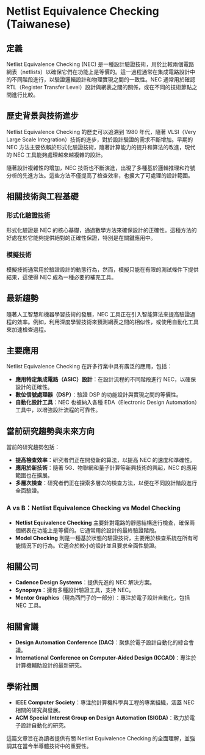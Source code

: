 # Netlist Equivalence Checking (Taiwanese)

## 定義
Netlist Equivalence Checking (NEC) 是一種設計驗證技術，用於比較兩個電路網表（netlists）以確保它們在功能上是等價的。這一過程通常在集成電路設計中的不同階段進行，以驗證邏輯設計和物理實現之間的一致性。NEC 通常用於確認 RTL（Register Transfer Level）設計與網表之間的關係，或在不同的技術節點之間進行比較。

## 歷史背景與技術進步
Netlist Equivalence Checking 的歷史可以追溯到 1980 年代，隨著 VLSI（Very Large Scale Integration）技術的進步，對於設計驗證的需求不斷增加。早期的 NEC 方法主要依賴於形式化驗證技術，隨著計算能力的提升和算法的改進，現代的 NEC 工具能夠處理越來越複雜的設計。

隨著設計複雜性的增加，NEC 技術也不斷演進，出現了多種基於邏輯推理和符號分析的先進方法。這些方法不僅提高了檢查效率，也擴大了可處理的設計範圍。

## 相關技術與工程基礎
### 形式化驗證技術
形式化驗證是 NEC 的核心基礎，通過數學方法來確保設計的正確性。這種方法的好處在於它能夠提供絕對的正確性保證，特別是在關鍵應用中。

### 模擬技術
模擬技術通常用於驗證設計的動態行為，然而，模擬只能在有限的測試條件下提供結果，這使得 NEC 成為一種必要的補充工具。

## 最新趨勢
隨著人工智慧和機器學習技術的發展，NEC 工具正在引入智能算法來提高驗證過程的效率。例如，利用深度學習技術來預測網表之間的相似性，或使用自動化工具來加速檢查過程。

## 主要應用
Netlist Equivalence Checking 在許多行業中具有廣泛的應用，包括：
- **應用特定集成電路（ASIC）設計**：在設計流程的不同階段進行 NEC，以確保設計的正確性。
- **數位信號處理器（DSP）**：驗證 DSP 的功能設計與實現之間的等價性。
- **自動化設計工具**：NEC 也被納入各種 EDA（Electronic Design Automation）工具中，以增強設計流程的可靠性。

## 當前研究趨勢與未來方向
當前的研究趨勢包括：
- **提高檢查效率**：研究者們正在開發新的算法，以提高 NEC 的速度和準確性。
- **應用於新技術**：隨著 5G、物聯網和量子計算等新興技術的興起，NEC 的應用範圍也在擴展。
- **多層次檢查**：研究者們正在探索多層次的檢查方法，以便在不同設計階段進行全面驗證。

### A vs B：Netlist Equivalence Checking vs Model Checking
- **Netlist Equivalence Checking** 主要針對電路的靜態結構進行檢查，確保兩個網表在功能上是等價的。它通常用於設計的最終驗證階段。
- **Model Checking** 則是一種基於狀態的驗證技術，主要用於檢查系統在所有可能情況下的行為。它適合於較小的設計並且要求全面性驗證。

## 相關公司
- **Cadence Design Systems**：提供先進的 NEC 解決方案。
- **Synopsys**：擁有多種設計驗證工具，支持 NEC。
- **Mentor Graphics**（現為西門子的一部分）：專注於電子設計自動化，包括 NEC 工具。

## 相關會議
- **Design Automation Conference (DAC)**：聚焦於電子設計自動化的綜合會議。
- **International Conference on Computer-Aided Design (ICCAD)**：專注於計算機輔助設計的最新研究。

## 學術社團
- **IEEE Computer Society**：專注於計算機科學與工程的專業組織，涵蓋 NEC 相關的研究與發展。
- **ACM Special Interest Group on Design Automation (SIGDA)**：致力於電子設計自動化的研究。

這篇文章旨在為讀者提供有關 Netlist Equivalence Checking 的全面理解，並強調其在當今半導體技術中的重要性。